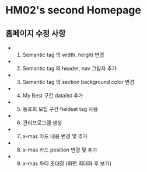 # HM02's second Homepage
## 홈페이지 수정 사항
- 1. Semantic tag 의 width, height 변경
- 2. Semantic tag 의 header, nav 그림자 추가
- 3. Semantic tag 의 section background color 변경
- 4. My Best 구간 datalist 추가
- 5. 동호회 모집 구간 fieldset tag 사용
- 6. 관리프로그램 생성
- 7. x-mas 카드 내용 변경 및 추가
- 8. x-mas 카드 position 변경 및 추가
- 9. x-mas 파티 초대장 (화면 최대화 후 보기) 
